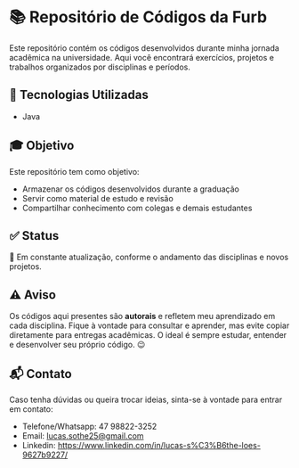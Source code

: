 # 📚 Repositório de Códigos da Furb

Este repositório contém os códigos desenvolvidos durante minha jornada acadêmica na universidade. Aqui você encontrará exercícios, projetos e trabalhos organizados por disciplinas e períodos.

## 🚀 Tecnologias Utilizadas

- Java

## 🎓 Objetivo

Este repositório tem como objetivo:

- Armazenar os códigos desenvolvidos durante a graduação
- Servir como material de estudo e revisão
- Compartilhar conhecimento com colegas e demais estudantes

## ✅ Status

📌 Em constante atualização, conforme o andamento das disciplinas e novos projetos.

## ⚠️ Aviso

Os códigos aqui presentes são **autorais** e refletem meu aprendizado em cada disciplina. Fique à vontade para consultar e aprender, mas evite copiar diretamente para entregas acadêmicas. O ideal é sempre estudar, entender e desenvolver seu próprio código. 😉

## 📬 Contato

Caso tenha dúvidas ou queira trocar ideias, sinta-se à vontade para entrar em contato:
- Telefone/Whatsapp: 47 98822-3252
- Email: lucas.sothe25@gmail.com
- Linkedin: https://www.linkedin.com/in/lucas-s%C3%B6the-loes-9627b9227/
